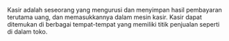 Kasir adalah seseorang yang mengurusi dan menyimpan hasil pembayaran terutama uang, dan memasukkannya dalam mesin kasir. Kasir dapat ditemukan di berbagai tempat-tempat yang memiliki titik penjualan seperti di dalam toko.
